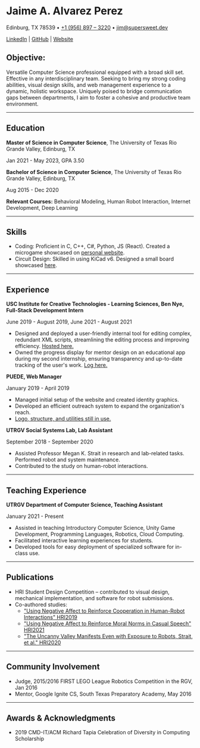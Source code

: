 # Jaime A. Alvarez Perez

Edinburg, TX 78539 • [+1 (956) 897 – 3220](tel:956-897-3220) • [jim@supersweet.dev](mailto:jim@supersweet.dev)

[LinkedIn](https://www.linkedin.com/in/supersweet) | [GitHub](https://github.com/supersweet-dev) | [Website](https://supersweet.dev/)

## Objective:

Versatile Computer Science professional equipped with a broad skill set. Effective in any interdisciplinary team. Seeking to bring my strong coding abilities, visual design skills, and web management experience to a dynamic, holistic workspace. Uniquely poised to bridge communication gaps between departments, I aim to foster a cohesive and productive team environment.

---

## Education

**Master of Science in Computer Science**, The University of Texas Rio Grande Valley, Edinburg, TX

Jan 2021 - May 2023, GPA 3.50

**Bachelor of Science in Computer Science**, The University of Texas Rio Grande Valley, Edinburg, TX

Aug 2015 - Dec 2020

**Relevant Courses:** Behavioral Modeling, Human Robot Interaction, Internet Development, Deep Learning

---

## Skills

- Coding: Proficient in C, C++, C#, Python, JS (React). Created a microgame showcased on [personal website](https://supersweet.dev/).
- Circuit Design: Skilled in using KiCad v6. Designed a small board showcased [here](https://github.com/supersweet-dev/melodyous).

---

## Experience

**USC Institute for Creative Technologies - Learning Sciences, Ben Nye, Full-Stack Development Intern**

June 2019 - August 2019, June 2021 - August 2021

- Designed and deployed a user-friendly internal tool for editing complex, redundant XML scripts, streamlining the editing process and improving efficiency. [Hosted here.](http://author-tutor.surge.sh/)
- Owned the progress display for mentor design on an educational app during my second internship, ensuring transparency and up-to-date tracking of the user's work. [Log here.](https://github.com/mentorpal/mentor-admin/commits/main?author=supersweet-dev)

**PUEDE, Web Manager**

January 2019 - April 2019

- Managed initial setup of the website and created identity graphics.
- Developed an efficient outreach system to expand the organization's reach.
- [Logo, structure, and utilities still in use.](https://rgvpuede.org/en/)

**UTRGV Social Systems Lab, Lab Assistant**

September 2018 - September 2020

- Assisted Professor Megan K. Strait in research and lab-related tasks. Performed robot and system maintenance.
- Contributed to the study on human-robot interactions.

---

## Teaching Experience

**UTRGV Department of Computer Science, Teaching Assistant**

January 2021 - Present

- Assisted in teaching Introductory Computer Science, Unity Game Development, Programming Languages, Robotics, Cloud Computing.
- Facilitated interactive learning experiences for students.
- Developed tools for easy deployment of specialized software for in-class use.

---

## Publications

- HRI Student Design Competition – contributed to visual design, mechanical implementation, and software for robot submissions.
- Co-authored studies:
  - ["Using Negative Affect to Reinforce Cooperation in Human-Robot Interactions" HRI2019](https://dl.acm.org/doi/10.5555/3378680.3378885)
  - ["Using Negative Affect to Reinforce Moral Norms in Casual Speech" HRI2021](https://dl.acm.org/doi/10.1145/3434074.3446952)
  - ["The Uncanny Valley Manifests Even with Exposure to Robots, Strait, et al." HRI2020](https://dl.acm.org/doi/abs/10.1145/3371382.3378312)

---

## Community Involvement

- Judge, 2015/2016 FIRST LEGO League Robotics Competition in the RGV, Jan 2016
- Mentor, Google Ignite CS, South Texas Preparatory Academy, May 2016

---

## Awards & Acknowledgments

- 2019 CMD-IT/ACM Richard Tapia Celebration of Diversity in Computing Scholarship
